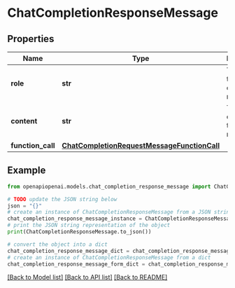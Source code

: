 # ChatCompletionResponseMessage


## Properties

Name | Type | Description | Notes
------------ | ------------- | ------------- | -------------
**role** | **str** | The role of the author of this message. | 
**content** | **str** | The contents of the message. | [optional] 
**function_call** | [**ChatCompletionRequestMessageFunctionCall**](ChatCompletionRequestMessageFunctionCall.md) |  | [optional] 

## Example

```python
from openapiopenai.models.chat_completion_response_message import ChatCompletionResponseMessage

# TODO update the JSON string below
json = "{}"
# create an instance of ChatCompletionResponseMessage from a JSON string
chat_completion_response_message_instance = ChatCompletionResponseMessage.from_json(json)
# print the JSON string representation of the object
print(ChatCompletionResponseMessage.to_json())

# convert the object into a dict
chat_completion_response_message_dict = chat_completion_response_message_instance.to_dict()
# create an instance of ChatCompletionResponseMessage from a dict
chat_completion_response_message_form_dict = chat_completion_response_message.from_dict(chat_completion_response_message_dict)
```
[[Back to Model list]](../README.md#documentation-for-models) [[Back to API list]](../README.md#documentation-for-api-endpoints) [[Back to README]](../README.md)


